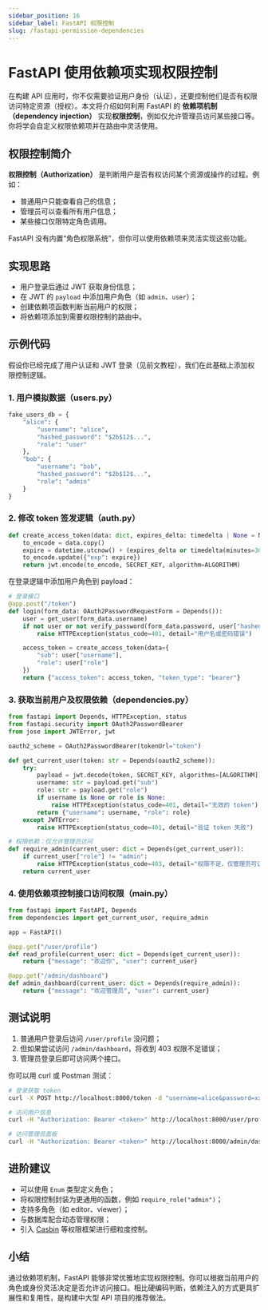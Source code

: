 ```yaml
---
sidebar_position: 16
sidebar_label: FastAPI 权限控制
slug: /fastapi-permission-dependencies
---
```


# FastAPI 使用依赖项实现权限控制

在构建 API 应用时，你不仅需要验证用户身份（认证），还要控制他们是否有权限访问特定资源（授权）。本文将介绍如何利用 FastAPI 的 **依赖项机制（dependency injection）** 实现**权限控制**，例如仅允许管理员访问某些接口等。你将学会自定义权限依赖项并在路由中灵活使用。



## 权限控制简介

**权限控制（Authorization）** 是判断用户是否有权访问某个资源或操作的过程。例如：

- 普通用户只能查看自己的信息；
- 管理员可以查看所有用户信息；
- 某些接口仅限特定角色调用。

FastAPI 没有内置“角色权限系统”，但你可以使用依赖项来灵活实现这些功能。



## 实现思路

- 用户登录后通过 JWT 获取身份信息；
- 在 JWT 的 `payload` 中添加用户角色（如 `admin`、`user`）；
- 创建依赖项函数判断当前用户的权限；
- 将依赖项添加到需要权限控制的路由中。



## 示例代码

假设你已经完成了用户认证和 JWT 登录（见前文教程），我们在此基础上添加权限控制逻辑。

### 1. 用户模拟数据（users.py）

```python showLineNumbers title="users.py"
fake_users_db = {
    "alice": {
        "username": "alice",
        "hashed_password": "$2b$12$...",
        "role": "user"
    },
    "bob": {
        "username": "bob",
        "hashed_password": "$2b$12$...",
        "role": "admin"
    }
}
```



### 2. 修改 token 签发逻辑（auth.py）

```python showLineNumbers title="auth.py"
def create_access_token(data: dict, expires_delta: timedelta | None = None):
    to_encode = data.copy()
    expire = datetime.utcnow() + (expires_delta or timedelta(minutes=30))
    to_encode.update({"exp": expire})
    return jwt.encode(to_encode, SECRET_KEY, algorithm=ALGORITHM)
```

在登录逻辑中添加用户角色到 payload：

```python showLineNumbers
# 登录接口
@app.post("/token")
def login(form_data: OAuth2PasswordRequestForm = Depends()):
    user = get_user(form_data.username)
    if not user or not verify_password(form_data.password, user["hashed_password"]):
        raise HTTPException(status_code=401, detail="用户名或密码错误")

    access_token = create_access_token(data={
        "sub": user["username"],
        "role": user["role"]
    })
    return {"access_token": access_token, "token_type": "bearer"}
```



### 3. 获取当前用户及权限依赖（dependencies.py）

```python showLineNumbers title="dependencies.py"
from fastapi import Depends, HTTPException, status
from fastapi.security import OAuth2PasswordBearer
from jose import JWTError, jwt

oauth2_scheme = OAuth2PasswordBearer(tokenUrl="token")

def get_current_user(token: str = Depends(oauth2_scheme)):
    try:
        payload = jwt.decode(token, SECRET_KEY, algorithms=[ALGORITHM])
        username: str = payload.get("sub")
        role: str = payload.get("role")
        if username is None or role is None:
            raise HTTPException(status_code=401, detail="无效的 token")
        return {"username": username, "role": role}
    except JWTError:
        raise HTTPException(status_code=401, detail="验证 token 失败")

# 权限依赖：仅允许管理员访问
def require_admin(current_user: dict = Depends(get_current_user)):
    if current_user["role"] != "admin":
        raise HTTPException(status_code=403, detail="权限不足，仅管理员可访问")
    return current_user
```



### 4. 使用依赖项控制接口访问权限（main.py）

```python showLineNumbers title="main.py"
from fastapi import FastAPI, Depends
from dependencies import get_current_user, require_admin

app = FastAPI()

@app.get("/user/profile")
def read_profile(current_user: dict = Depends(get_current_user)):
    return {"message": "欢迎你", "user": current_user}

@app.get("/admin/dashboard")
def admin_dashboard(current_user: dict = Depends(require_admin)):
    return {"message": "欢迎管理员", "user": current_user}
```



## 测试说明

1. 普通用户登录后访问 `/user/profile` 没问题；
2. 但如果尝试访问 `/admin/dashboard`，将收到 403 权限不足错误；
3. 管理员登录后即可访问两个接口。

你可以用 curl 或 Postman 测试：

```bash showLineNumbers
# 登录获取 token
curl -X POST http://localhost:8000/token -d "username=alice&password=xxx" -H "Content-Type: application/x-www-form-urlencoded"

# 访问用户信息
curl -H "Authorization: Bearer <token>" http://localhost:8000/user/profile

# 访问管理员面板
curl -H "Authorization: Bearer <token>" http://localhost:8000/admin/dashboard
```



## 进阶建议

- 可以使用 `Enum` 类型定义角色；
- 将权限控制封装为更通用的函数，例如 `require_role("admin")`；
- 支持多角色（如 editor、viewer）；
- 与数据库配合动态管理权限；
- 引入 [Casbin](https://github.com/casbin) 等权限框架进行细粒度控制。



## 小结

通过依赖项机制，FastAPI 能够非常优雅地实现权限控制。你可以根据当前用户的角色或身份灵活决定是否允许访问接口。相比硬编码判断，依赖注入的方式更具扩展性和复用性，是构建中大型 API 项目的推荐做法。
